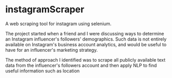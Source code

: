 # instagramScraper
A web scraping tool for instagram using selenium.

The project started when a friend and I were discussing ways to determine an Instagram influencer's followers' demographics.
Such data is not entirely available on Instagram's business account analytics, and would be useful to have for an influencer's marketing strategy.

The method of approach I identified was to scrape all publicly available text data from the influencer's followers account and then apply NLP to find useful information such as location

